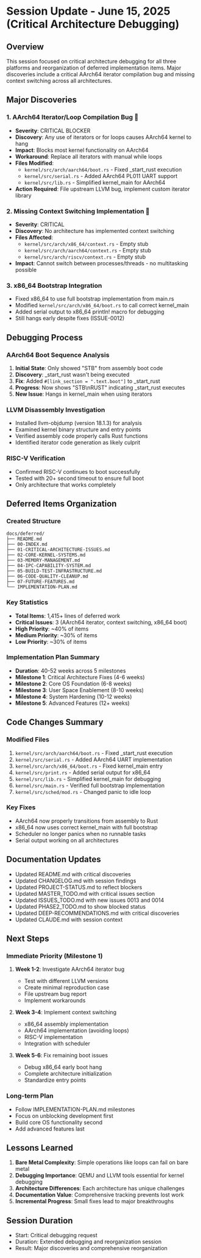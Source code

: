 # Session Update - June 15, 2025 (Critical Architecture Debugging)

## Overview
This session focused on critical architecture debugging for all three platforms and reorganization of deferred implementation items. Major discoveries include a critical AArch64 iterator compilation bug and missing context switching across all architectures.

## Major Discoveries

### 1. AArch64 Iterator/Loop Compilation Bug 🔴
- **Severity**: CRITICAL BLOCKER
- **Discovery**: Any use of iterators or for loops causes AArch64 kernel to hang
- **Impact**: Blocks most kernel functionality on AArch64
- **Workaround**: Replace all iterators with manual while loops
- **Files Modified**:
  - `kernel/src/arch/aarch64/boot.rs` - Fixed _start_rust execution
  - `kernel/src/serial.rs` - Added AArch64 PL011 UART support
  - `kernel/src/lib.rs` - Simplified kernel_main for AArch64
- **Action Required**: File upstream LLVM bug, implement custom iterator library

### 2. Missing Context Switching Implementation 🔴
- **Severity**: CRITICAL
- **Discovery**: No architecture has implemented context switching
- **Files Affected**:
  - `kernel/src/arch/x86_64/context.rs` - Empty stub
  - `kernel/src/arch/aarch64/context.rs` - Empty stub
  - `kernel/src/arch/riscv/context.rs` - Empty stub
- **Impact**: Cannot switch between processes/threads - no multitasking possible

### 3. x86_64 Bootstrap Integration
- Fixed x86_64 to use full bootstrap implementation from main.rs
- Modified `kernel/src/arch/x86_64/boot.rs` to call correct kernel_main
- Added serial output to x86_64 println! macro for debugging
- Still hangs early despite fixes (ISSUE-0012)

## Debugging Process

### AArch64 Boot Sequence Analysis
1. **Initial State**: Only showed "STB" from assembly boot code
2. **Discovery**: _start_rust wasn't being executed
3. **Fix**: Added `#[link_section = ".text.boot"]` to _start_rust
4. **Progress**: Now shows "STB\nRUST" indicating _start_rust executes
5. **New Issue**: Hangs in kernel_main when using iterators

### LLVM Disassembly Investigation
- Installed llvm-objdump (version 18.1.3) for analysis
- Examined kernel binary structure and entry points
- Verified assembly code properly calls Rust functions
- Identified iterator code generation as likely culprit

### RISC-V Verification
- Confirmed RISC-V continues to boot successfully
- Tested with 20+ second timeout to ensure full boot
- Only architecture that works completely

## Deferred Items Organization

### Created Structure
```
docs/deferred/
├── README.md
├── 00-INDEX.md
├── 01-CRITICAL-ARCHITECTURE-ISSUES.md
├── 02-CORE-KERNEL-SYSTEMS.md
├── 03-MEMORY-MANAGEMENT.md
├── 04-IPC-CAPABILITY-SYSTEM.md
├── 05-BUILD-TEST-INFRASTRUCTURE.md
├── 06-CODE-QUALITY-CLEANUP.md
├── 07-FUTURE-FEATURES.md
└── IMPLEMENTATION-PLAN.md
```

### Key Statistics
- **Total Items**: 1,415+ lines of deferred work
- **Critical Issues**: 3 (AArch64 iterator, context switching, x86_64 boot)
- **High Priority**: ~40% of items
- **Medium Priority**: ~30% of items
- **Low Priority**: ~30% of items

### Implementation Plan Summary
- **Duration**: 40-52 weeks across 5 milestones
- **Milestone 1**: Critical Architecture Fixes (4-6 weeks)
- **Milestone 2**: Core OS Foundation (6-8 weeks)
- **Milestone 3**: User Space Enablement (8-10 weeks)
- **Milestone 4**: System Hardening (10-12 weeks)
- **Milestone 5**: Advanced Features (12+ weeks)

## Code Changes Summary

### Modified Files
1. `kernel/src/arch/aarch64/boot.rs` - Fixed _start_rust execution
2. `kernel/src/serial.rs` - Added AArch64 UART implementation
3. `kernel/src/arch/x86_64/boot.rs` - Fixed kernel_main entry
4. `kernel/src/print.rs` - Added serial output for x86_64
5. `kernel/src/lib.rs` - Simplified kernel_main for debugging
6. `kernel/src/main.rs` - Verified full bootstrap implementation
7. `kernel/src/sched/mod.rs` - Changed panic to idle loop

### Key Fixes
- AArch64 now properly transitions from assembly to Rust
- x86_64 now uses correct kernel_main with full bootstrap
- Scheduler no longer panics when no runnable tasks
- Serial output working on all architectures

## Documentation Updates
- Updated README.md with critical discoveries
- Updated CHANGELOG.md with session findings
- Updated PROJECT-STATUS.md to reflect blockers
- Updated MASTER_TODO.md with critical issues section
- Updated ISSUES_TODO.md with new issues 0013 and 0014
- Updated PHASE2_TODO.md to show blocked status
- Updated DEEP-RECOMMENDATIONS.md with critical discoveries
- Updated CLAUDE.md with session context

## Next Steps

### Immediate Priority (Milestone 1)
1. **Week 1-2**: Investigate AArch64 iterator bug
   - Test with different LLVM versions
   - Create minimal reproduction case
   - File upstream bug report
   - Implement workarounds

2. **Week 3-4**: Implement context switching
   - x86_64 assembly implementation
   - AArch64 implementation (avoiding loops)
   - RISC-V implementation
   - Integration with scheduler

3. **Week 5-6**: Fix remaining boot issues
   - Debug x86_64 early boot hang
   - Complete architecture initialization
   - Standardize entry points

### Long-term Plan
- Follow IMPLEMENTATION-PLAN.md milestones
- Focus on unblocking development first
- Build core OS functionality second
- Add advanced features last

## Lessons Learned
1. **Bare Metal Complexity**: Simple operations like loops can fail on bare metal
2. **Debugging Importance**: QEMU and LLVM tools essential for kernel debugging
3. **Architecture Differences**: Each architecture has unique challenges
4. **Documentation Value**: Comprehensive tracking prevents lost work
5. **Incremental Progress**: Small fixes lead to major breakthroughs

## Session Duration
- Start: Critical debugging request
- Duration: Extended debugging and reorganization session
- Result: Major discoveries and comprehensive reorganization